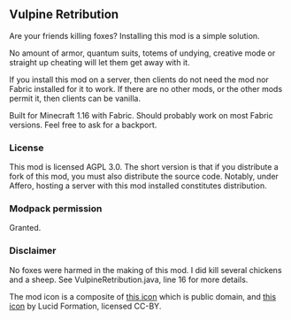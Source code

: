 ## Vulpine Retribution
Are your friends killing foxes? Installing this mod is a simple solution.

No amount of armor, quantum suits, totems of undying, creative mode or straight up cheating will let them get away with it.

If you install this mod on a server, then clients do not need the mod nor Fabric installed for it to work. If there are no other mods, or the other mods permit it, then clients can be vanilla.

Built for Minecraft 1.16 with Fabric. Should probably work on most Fabric versions. Feel free to ask for a backport.
### License
This mod is licensed AGPL 3.0. The short version is that if you distribute a fork of this mod, you must also distribute the source code.
Notably, under Affero, hosting a server with this mod installed constitutes distribution.

### Modpack permission
Granted.

### Disclaimer
No foxes were harmed in the making of this mod. I did kill several chickens and a sheep. See VulpineRetribution.java, line 16 for more details.

The mod icon is a composite of [this icon](https://svgsilh.com/image/305229.html) which is public domain,
and [this icon](https://thenounproject.com/term/fox-tail/135949/) by Lucid Formation, licensed CC-BY.
